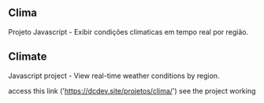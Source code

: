 ## Clima

Projeto Javascript - Exibir condições climaticas em tempo real por região.

##

## Climate

Javascript project - View real-time weather conditions by region.


access this link ('https://dcdev.site/projetos/clima/') see the project working

